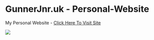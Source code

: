 # GunnerJnr.uk - Personal-Website

My Personal Website - [Click Here To Visit Site](https://gunnerjnr.uk/)

<img src="https://github.com/GunnerJnr/GunnerJnr.uk---Personal-Website/blob/master/readme-img/gifs/preview-2017-12-20%2019-19.gif">
